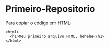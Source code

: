 # Primeiro-Repositorio

  Para copiar o código em HTML:
```
<html>
  <h1>Meu primeiro arquivo HTML, hehehe</h1>   
</html>
```

